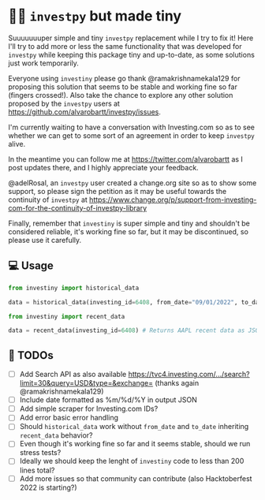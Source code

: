 # 🤏🏻 `investpy` but made tiny

Suuuuuuuper simple and tiny `investpy` replacement while I try to fix it! Here I'll try
to add more or less the same functionality that was developed for `investpy` while keeping this
package tiny and up-to-date, as some solutions just work temporarily.

Everyone using `investiny` please go thank @ramakrishnamekala129 for proposing this solution
that seems to be stable and working fine so far (fingers crossed!). Also take the chance to explore
any other solution proposed by the `investpy` users at https://github.com/alvarobartt/investpy/issues.

I'm currently waiting to have a conversation with Investing.com so as to see whether we can get
to some sort of an agreement in order to keep `investpy` alive.

In the meantime you can follow me at https://twitter.com/alvarobartt as I post updates there, and
I highly appreciate your feedback.

@adelRosal, an `investpy` user created a change.org site so as to show some support, so please sign
the petition as it may be useful towards the continuity of `investpy` at https://www.change.org/p/support-from-investing-com-for-the-continuity-of-investpy-library

Finally, remember that `investiny` is super simple and tiny and shouldn't be considered reliable, it's
working fine so far, but it may be discontinued, so please use it carefully.

## 💻 Usage

```python
from investiny import historical_data

data = historical_data(investing_id=6408, from_date="09/01/2022", to_date="10/01/2022") # Returns AAPL historical data as JSON (without date)
```

```python
from investiny import recent_data

data = recent_data(investing_id=6408) # Returns AAPL recent data as JSON (without date)
```

## 🔮 TODOs

- [ ] Add Search API as also available https://tvc4.investing.com/.../search?limit=30&query=USD&type=&exchange= (thanks again @ramakrishnamekala129)
- [ ] Include date formatted as %m/%d/%Y in output JSON
- [ ] Add simple scraper for Investing.com IDs?
- [ ] Add error basic error handling
- [ ] Should `historical_data` work without `from_date` and `to_date` inheriting `recent_data` behavior?
- [ ] Even though it's working fine so far and it seems stable, should we run stress tests?
- [ ] Ideally we should keep the lenght of `investiny` code to less than 200 lines total?
- [ ] Add more issues so that community can contribute (also Hacktoberfest 2022 is starting?)
